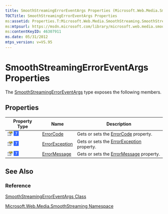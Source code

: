 ```yaml
---
title: SmoothStreamingErrorEventArgs Properties (Microsoft.Web.Media.SmoothStreaming)
TOCTitle: SmoothStreamingErrorEventArgs Properties
ms:assetid: Properties.T:Microsoft.Web.Media.SmoothStreaming.SmoothStreamingErrorEventArgs
ms:mtpsurl: https://msdn.microsoft.com/library/microsoft.web.media.smoothstreaming.smoothstreamingerroreventargs_properties(v=VS.95)
ms:contentKeyID: 46307911
ms.date: 05/31/2012
mtps_version: v=VS.95
---
```


# SmoothStreamingErrorEventArgs Properties

The [SmoothStreamingErrorEventArgs](smoothstreamingerroreventargs-class-microsoft-web-media-smoothstreaming_1.md) type exposes the following members.

## Properties

|Property Type|Name|Description|
|--- |--- |--- |
|![Public property](images/Ff728140.pubproperty(en-us,VS.90).gif "Public property") ![Supported by Windows Phone](images/Ff728255.slMobile(VS.95).gif "Supported by Windows Phone")|[ErrorCode](smoothstreamingerroreventargs-errorcode-property-microsoft-web-media-smoothstreaming_1.md)|Gets or sets the [ErrorCode](smoothstreamingerroreventargs-errorcode-property-microsoft-web-media-smoothstreaming_1.md) property.|
|![Public property](images/Ff728140.pubproperty(en-us,VS.90).gif "Public property") ![Supported by Windows Phone](images/Ff728255.slMobile(VS.95).gif "Supported by Windows Phone")|[ErrorException](smoothstreamingerroreventargs-errorexception-property-microsoft-web-media-smoothstreaming_1.md)|Gets or sets the [ErrorException](smoothstreamingerroreventargs-errorexception-property-microsoft-web-media-smoothstreaming_1.md) property.|
|![Public property](images/Ff728140.pubproperty(en-us,VS.90).gif "Public property") ![Supported by Windows Phone](images/Ff728255.slMobile(VS.95).gif "Supported by Windows Phone")|[ErrorMessage](smoothstreamingerroreventargs-errormessage-property-microsoft-web-media-smoothstreaming_1.md)|Gets or sets the [ErrorMessage](smoothstreamingerroreventargs-errormessage-property-microsoft-web-media-smoothstreaming_1.md) property.|

## See Also

### Reference

[SmoothStreamingErrorEventArgs Class](smoothstreamingerroreventargs-class-microsoft-web-media-smoothstreaming_1.md)

[Microsoft.Web.Media.SmoothStreaming Namespace](microsoft-web-media-smoothstreaming-namespace_1.md)
